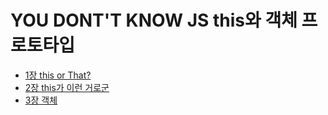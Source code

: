 # YOU DONT'T KNOW JS this와 객체 프로토타입

- [1장 this or That?](https://github.com/HoseokNa/book_review/tree/master/YOU_DONT_KNOW_JS(THIS_OBJECT_PROTOTYPE)/chapter1.md)
- [2장 this가 이런 거로군](https://github.com/HoseokNa/book_review/tree/master/YOU_DONT_KNOW_JS(THIS_OBJECT_PROTOTYPE)/chapter2.md)
- [3장 객체](https://github.com/HoseokNa/book_review/tree/master/YOU_DONT_KNOW_JS(THIS_OBJECT_PROTOTYPE)/chapter3.md)
